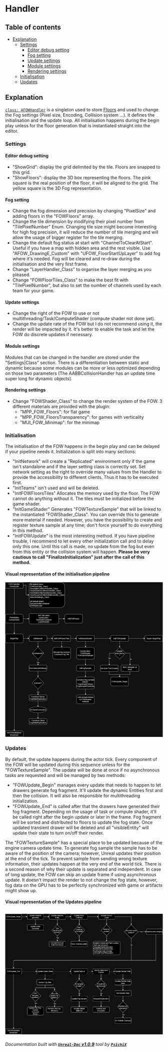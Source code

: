 # Handler

## Table of contents

- [Explanation](#explanation)
    - [Settings](#settings)
        - [Editor debug setting](#editor-debug-setting)
        - [Fog setting](#fog-setting)
        - [Update settings](#update-settings)
        - [Module settings](#module-settings)
        - [Rendering settings](#rendering-settings)
    - [Initialisation](#initialisation)
    - [Updates](#updates)

## Explanation

[`class: AFOWHandler`](/book/architecture/FOWHandler.md) is a singleton used to store [Floors](/book/architecture/Floor.md)
and used to change the Fog settings (Pixel size, Encoding, Collision system ...). It defines
the initialisation and the update loop. All initialisation happens during the begin play unless
for the floor generation that is instantiated straight into the editor.

### Settings

#### Editor debug setting
- "ShowGrid": display the grid delimited by the tile. Floors are snapped to this grid.
- "ShowFloors": display the 3D box representing the floors. The pink square is the real position of 
the floor, it will be aligned to the grid. The yellow square is the 3D Fog representation.

#### Fog setting
- Change the fog dimension and precision by changing "PixelSize" and adding
floors in the "FOWFloors" array.
- Change the tile dimension by modifying their pixel number from "TilePixelNumber" Enum. Changing
tile size might become interesting for high fog precision, it will reduce the number of tile
merging and will allow the usage of bigger register for the tile merging.
- Change the default fog status at start with "ChannelToClearAtStart". Useful if you
have a map with hidden area and the rest visible. Use "AFOW_DrawingE_Custom" with "UFOW_FloorStartUpLayer"
to add fog where it's needed. Fog will be cleared and re-draw during the initialisation and the very first frame.
- Change "LayerHandler_Class" to organise the layer merging as you pleased.
- Change "FOWFloorTiles_Class" to make the best fit with "TilePixelNumber", but also to set the number
of channels used by each team for your game.

#### Update settings
- Change the right of the FOW to use or not multithreading/Task/ComputeShader (compute shader not done yet).
- Change the update rate of the FOW but I do not recommend using it, the render will be impacted by it.
It's better to enable the task and let the FOW do discrete updates if necessary.

#### Module settings
Modules that can be changed in the handler are stored under the "Settings|Class" section. There is
a differentiation between static and dynamic because some modules can be more or less optimized 
depending on those two parameters (The AABBCollisionHandler has an update time super long for dynamic objects).

#### Rendering settings
- Change "FOWShader_Class" to change the render system of the FOW. 3 different materials are provided
with the plugin:
    - "MPP_FOW_Floors": for flat game 
    - "MPP_FOW_FloorsTransparency": for games with verticality
    - "MUI_FOW_Minimap": for the minimap

### Initialisation

The initialisation of the FOW happens in the begin play and can be delayed if your pipeline needs it.
Initialization is split into many sections:

- "InitNetwork" will create a "Replicated" environment only if the game isn't standalone and if
the layer setting class is correctly set. Set network setting as the right to override many values
from the Handler to provide the accessibility to different clients. Thus it has to be executed first.
- "InitTeams" isn't used and will be deleted.
- "InitFOWFloorsTiles" Allocates the memory used by the floor. The FOW cannot do anything without it.
The tiles must be initialized before the game shader.
- "InitGameShader" Generates "FOWTextureSample" that will be linked to the instantiated "FOWShader_Class".
You can override this to generate more material if needed. However, you have the possibility to create
and register texture sample at any time; don't force yourself to do everything in this method.
- "InitFOWUpdate" is the most interesting method. If you have pipeline trouble, I recommend to let every
other initialization call and to delay only this one. Until this call is made, no update from the fog but 
even from this entity or the collision system will happen. **Please be very cautious to call "FinalizeInitialization"
just after the call of this method.**

#### Visual representation of the initialisation pipeline

![FOWHandler initialisation pipeline](../../assets/FOWInitialisation.drawio.png)

### Updates

By default, the update happens during the actor tick. Every component of the FOW will be updated during
this sequence unless for the "FOWTextureSample". The update will be done at once if no asynchronous
tasks are requested and will be managed by two methods:

- "FOWUpdate_Begin" manages every update that needs to happen to let drawers generate fog fragment.
It'll update the dynamic Entities first and then the collision. It will also be responsible for multithreading
initialization.
- "FOWUpdate_End" is called after that the drawers have generated their fog fragment. Depending on the usage
of task or compute shader, it'll be called right after the begin update or later in the frame. Fog fragment
will be sorted and distributed to floors to update the fog state. Once updated transient drawer will be deleted
and all "visibleEntity" will update their state to turn on/off their render.

The "FOWTextureSample" has a special place to be updated because of the engine camera update time. To generate
fog sample the sample has to be aware of the position of the camera; however, Unreal updates their position at
the end of the tick. To prevent sample from sending wrong texture information, their updates happen at the very
end of the world tick. There is a second reason of why their update is separated and independent. In case
of long update, the FOW can skip an update frame if using asynchronous update. It doesn't impact the render 
to not change the fog state, however, fog data on the GPU has to be perfectly synchronized with game or 
artifacts might show up.

#### Visual representation of the Updates pipeline

![FOWHandler update pipeline](../../assets/FOWUpdate.drawio.png)
---
_Documentation built with [**`Unreal-Doc` v1.0.9**](https://github.com/PsichiX/unreal-doc) tool by [**`PsichiX`**](https://github.com/PsichiX)_